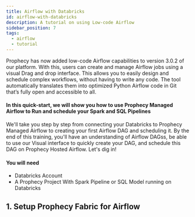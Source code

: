 ```yaml
---
title: Airflow with Databricks
id: airflow-with-databricks
description: A tutorial on using Low-code Airflow
sidebar_position: 7
tags:
  - airflow
  - tutorial
---
```


Prophecy has now added low-code Airflow capabilities to version 3.0.2 of our platform. With this, users can create and manage Airflow jobs using a visual Drag and drop interface. This allows you to easily design and schedule complex workflows, without having to write any code. The tool automatically translates them into optimized Python Airflow code in Git that’s fully open and accessible to all.

#### In this quick-start, we will show you how to use Prophecy Managed Airflow to Run and schedule your Spark and SQL Pipelines

We'll take you step by step from connecting your Databricks to Prophecy Managed Airflow to creating your first Airflow DAG and scheduling it. By the end of this training, you'll have an understanding of Airflow DAGss, be able to use our Visual interface to quickly create your DAG, and schedule this DAG on Prophecy Hosted Airflow. Let's dig in!

#### You will need

- Databricks Account
- A Prophecy Project With Spark Pipeline or SQL Model running on Databricks

## 1. Setup Prophecy Fabric for Airflow
